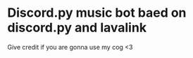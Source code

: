 # Discord.py music bot baed on discord.py and lavalink
Give credit if you are gonna use my cog &lt;3
